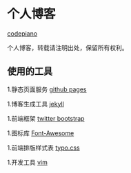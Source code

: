 # 个人博客

[codepiano](codepiano.github.io)

个人博客，转载请注明出处，保留所有权利。

## 使用的工具

1.静态页面服务   [github pages](http://pages.github.com )

1.博客生成工具   [jekyll](https://github.com/mojombo/jekyll )

1.前端框架       [twitter bootstrap](http://twitter.github.io/bootstrap )

1.图标库         [Font-Awesome](http://fortawesome.github.io/Font-Awesome)

1.前端排版样式表 [typo.css](http://typo.sofish.de )

1.开发工具       [vim](http://www.vim.org/ )
